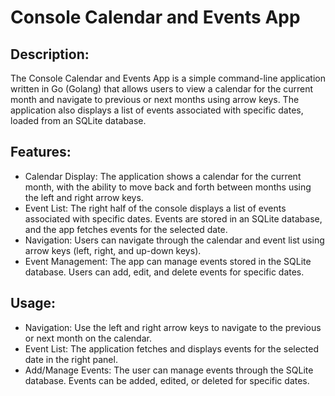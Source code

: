 # Console Calendar and Events App

## Description:
The Console Calendar and Events App is a simple command-line application written in Go (Golang) that allows users to view a calendar for the current month and navigate to previous or next months using arrow keys. The application also displays a list of events associated with specific dates, loaded from an SQLite database.

## Features:

- Calendar Display: The application shows a calendar for the current month, with the ability to move back and forth between months using the left and right arrow keys.
- Event List: The right half of the console displays a list of events associated with specific dates. Events are stored in an SQLite database, and the app fetches events for the selected date.
- Navigation: Users can navigate through the calendar and event list using arrow keys (left, right, and up-down keys).
- Event Management: The app can manage events stored in the SQLite database. Users can add, edit, and delete events for specific dates.

## Usage:
- Navigation: Use the left and right arrow keys to navigate to the previous or next month on the calendar.
- Event List: The application fetches and displays events for the selected date in the right panel.
- Add/Manage Events: The user can manage events through the SQLite database. Events can be added, edited, or deleted for specific dates.
